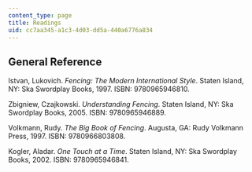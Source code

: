 ```yaml
---
content_type: page
title: Readings
uid: cc7aa345-a1c3-4d03-dd5a-440a6776a834
---
```


General Reference
-----------------

Istvan, Lukovich. _Fencing: The Modern International Style_. Staten Island, NY: Ska Swordplay Books, 1997. ISBN: 9780965946810.

Zbigniew, Czajkowski. _Understanding Fencing_. Staten Island, NY: Ska Swordplay Books, 2005. ISBN: 9780965946889.

Volkmann, Rudy. _The Big Book of Fencing_. Augusta, GA: Rudy Volkmann Press, 1997. ISBN: 9780966803808.

Kogler, Aladar. _One Touch at a Time_. Staten Island, NY: Ska Swordplay Books, 2002. ISBN: 9780965946841.